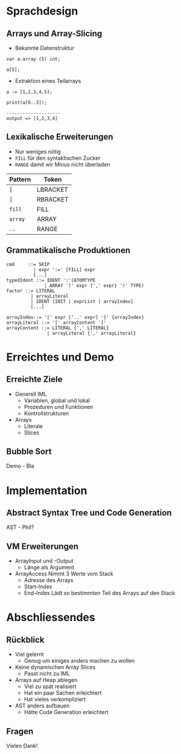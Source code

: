 # Sprachdesign

## Arrays und Array-Slicing

* Bekannte Datenstruktur

```
var a:array (5) int;

a[5];
```

* Extraktion eines Teilarrays

```
a := [1,2,3,4,5];

print(a[0..3]);

--------------------
output => [1,2,3,4]
```
## Lexikalische Erweiterungen

* Nur weniges nötig
* `FILL` für den syntaktischen Zucker
* `RANGE` damit wir Minus nicht überladen

Pattern                        | Token
-------------------            |--------------------
`[`                            | LBRACKET
`]`                            | RBRACKET
`fill`                         | FILL
`array`                        | ARRAY
`..`                           | RANGE

## Grammatikalische Produktionen

```
cmd     ::= SKIP
          | expr ':=' [FILL] expr
          [...]
typedIdent ::= IDENT ':'(ATOMTYPE 
              | ARRAY '(' expr {',' expr} ')' TYPE)
factor ::= LITERAL
         | arrayLiteral
         | IDENT [INIT | exprList | arrayIndex]
         [...]

arrayIndex::= '[' expr ['..' expr] ']' {arrayIndex}
arrayLiteral ::= '[' arrayContent ']'
arrayContent ::= LITERAL {',' LITERAL}
               | arrayLiteral {',' arrayLiteral}
```

# Erreichtes und Demo

## Erreichte Ziele

* Generell IML
    * Variablen, global und lokal
    * Prozeduren und Funktionen
    * Kontrollstrukturen
* Arrays
    * Literale
    * Slices

## Bubble Sort

Demo - Bla

# Implementation

## Abstract Syntax Tree und Code Generation

AST - Phil?

## VM Erweiterungen

* ArrayInput und -Output
    * Länge als Argument
* ArrayAccess
Nimmt 3 Werte vom Stack
    * Adresse des Arrays
    * Start-Index
    * End-Index
Lädt so bestimmten Teil des Arrays auf den Stack

# Abschliessendes

## Rückblick

* Viel gelernt
    * Genug um einiges anders machen zu wollen
* Keine dynamischen Array Slices
    * Passt nicht zu IML
* Arrays auf Heap ablegen
    * Viel zu spät realisiert
    * Hat ein paar Sachen erleichtert
    * Hat vieles verkompliziert
* AST anders aufbauen
    * Hätte Code Generation erleichtert

## Fragen

Vielen Dank! 
